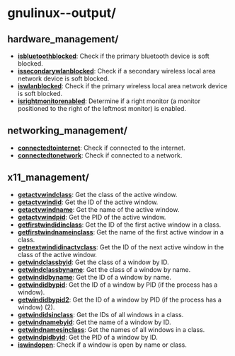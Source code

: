 
# gnulinux--output/

## hardware_management/

* [**isbluetoothblocked**](hardware_management/isbluetoothblocked): Check if the primary bluetooth device is soft blocked.
* [**issecondarywlanblocked**](hardware_management/issecondarywlanblocked): Check if a secondary wireless local area network device is soft blocked.
* [**iswlanblocked**](hardware_management/iswlanblocked): Check if the primary wireless local area network device is soft blocked.
* [**isrightmonitorenabled**](hardware_management/isrightmonitorenabled): Determine if a right monitor (a monitor positioned to the right of the leftmost monitor) is enabled.

## networking_management/

* [**connectedtointernet**](networking_management/connectedtointernet): Check if connected to the internet.
* [**connectedtonetwork**](networking_management/connectedtonetwork): Check if connected to a network.

## x11_management/

* [**getactvwindclass**](x11_management/getactvwindclass): Get the class of the active window.
* [**getactvwindid**](x11_management/getactvwindid): Get the ID of the active window.
* [**getactvwindname**](x11_management/getactvwindname): Get the name of the active window.
* [**getactvwindpid**](x11_management/getactvwindpid): Get the PID of the active window.
* [**getfirstwindidinclass**](x11_management/getfirstwindidinclass): Get the ID of the first active window in a class.
* [**getfirstwindnameinclass**](x11_management/getfirstwindnameinclass): Get the name of the first active window in a class.
* [**getnextwindidinactvclass**](x11_management/getnextwindidinactvclass): Get the ID of the next active window in the class of the active window.
* [**getwindclassbyid**](x11_management/getwindclassbyid): Get the class of a window by ID.
* [**getwindclassbyname**](x11_management/getwindclassbyname): Get the class of a window by name.
* [**getwindidbyname**](x11_management/getwindidbyname): Get the ID of a window by name.
* [**getwindidbypid**](x11_management/getwindidbypid): Get the ID of a window by PID (if the process has a window).
* [**getwindidbypid2**](x11_management/getwindidbypid2): Get the ID of a window by PID (if the process has a window) (2).
* [**getwindidsinclass**](x11_management/getwindidsinclass): Get the IDs of all windows in a class.
* [**getwindnamebyid**](x11_management/getwindnamebyid): Get the name of a window by ID.
* [**getwindnamesinclass**](x11_management/getwindnamesinclass): Get the names of all windows in a class.
* [**getwindpidbyid**](x11_management/getwindpidbyid): Get the PID of a window by ID.
* [**iswindopen**](x11_management/iswindopen): Check if a window is open by name or class.

